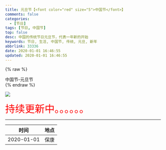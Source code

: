 ```yaml
---
title: 元旦节【<font color="red" size="5">中国节</font>】
comments: false
categories:
  - [节日]
tags: [节日, 中国节]
top: false
desc: 中国的传统节日元旦节，代表一年新的开始
keywords: 节日, 生活, 中国节, 传统, 元旦, 新年
abbrlink: 33336
date: 2020-01-01 16:46:55
updated: 2020-01-01 16:46:55
---
```



{% raw %}
<div class="post_cus_note">中国节-元旦节</div>
{% endraw %}

![](/images/article_jieri_yuandan.jpeg)

<font size=6.5 color='red'>持续更新中。。。。。。</font>


<!--more-->
<hr />

|    时间    | 地点 |
|:----------:|:----:|
| 2020-01-01 | 保康 |

